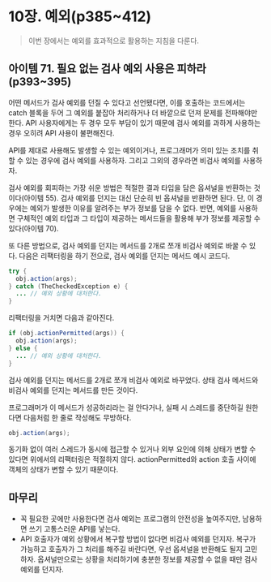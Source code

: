 # 10장. 예외(p385~412)

> 이번 장에서는 예외를 효과적으로 활용하는 지침을 다룬다.

## 아이템 71. 필요 없는 검사 예외 사용은 피하라(p393~395)

어떤 메서드가 검사 예외를 던질 수 있다고 선언됐다면, 이를 호출하는 코드에서는 catch 블록을 두어 그 예외를 붙잡아 처리하거나 더 바깥으로 던져 문제를 전파해야만 한다. API 사용자에게는 두 경우 모두 부담이 있기 때문에 검사 예외를 과하게 사용하는 경우 오히려 API 사용이 불편해진다.

API를 제대로 사용해도 발생할 수 있는 예외이거나, 프로그래머가 의미 있는 조치를 취할 수 있는 경우에 검사 예외를 사용하자. 그리고 그외의 경우라면 비검사 예외를 사용하자. 

검사 예외를 회피하는 가장 쉬운 방법은 적절한 결과 타입을 담은 옵셔널을 반환하는 것이다(아이템 55). 검사 예외를 던지는 대신 단순히 빈 옵셔널을 반환하면 된다. 단, 이 경우에는 예외가 발생한 이유를 알려주는 부가 정보를 담을 수 없다. 반면, 예외를 사용하면 구체적인 예외 타입과 그 타입이 제공하는 메서드들을 활용해 부가 정보를 제공할 수 있다(아이템 70).

또 다른 방법으로, 검사 예외를 던지는 메서드를 2개로 쪼개 비검사 예외로 바꿀 수 있다. 다음은 리팩터링을 하기 전으로, 검사 예외를 던지는 메서드 예시 코드다.

```java
try {
  obj.action(args);
} catch (TheCheckedException e) {
  ... // 예외 상황에 대처한다.
}
```

리팩터링을 거치면 다음과 같아진다.

```java
if (obj.actionPermitted(args)) {
  obj.action(args);
} else {
  ... // 예외 상황에 대처한다.
}
```

검사 예외를 던지는 메서드를 2개로 쪼개 비검사 예외로 바꾸었다. 상태 검사 메서드와 비검사 예외를 던지는 메서드를 만든 것이다. 

프로그래머가 이 메서드가 성공하리라는 걸 안다거나, 실패 시 스레드를 중단하길 원한다면 다음처럼 한 줄로 작성해도 무방하다.

```java
obj.action(args);
```

동기화 없이 여러 스레드가 동시에 접근할 수 있거나 외부 요인에 의해 상태가 변할 수 있다면 위에서의 리팩터링은 적절하지 않다. actionPermitted와 action 호출 사이에 객체의 상태가 변할 수 있기 때문이다.

## 마무리

- 꼭 필요한 곳에만 사용한다면 검사 예외는 프로그램의 안전성을 높여주지만, 남용하면 쓰기 고통스러운 API를 낳는다.
- API 호출자가 예외 상황에서 복구할 방법이 없다면 비검사 예외를 던지자. 복구가 가능하고 호출자가 그 처리를 해주길 바란다면, 우선 옵셔널을 반환해도 될지 고민하자. 옵셔널만으로는 상황을 처리하기에 충분한 정보를 제공할 수 없을 때만 검사 예외를 던지자.


